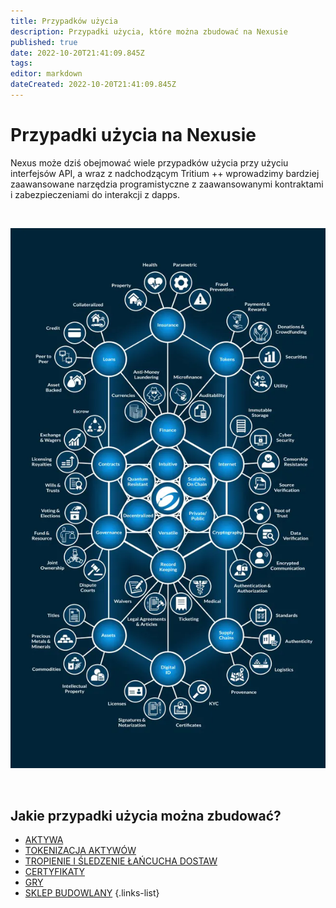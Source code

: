 ```yaml
---
title: Przypadków użycia
description: Przypadki użycia, które można zbudować na Nexusie
published: true
date: 2022-10-20T21:41:09.845Z
tags: 
editor: markdown
dateCreated: 2022-10-20T21:41:09.845Z
---
```


# Przypadki użycia na Nexusie

Nexus może dziś obejmować wiele przypadków użycia przy użyciu interfejsów API, a wraz z nadchodzącym Tritium ++ wprowadzimy bardziej zaawansowane narzędzia programistyczne z zaawansowanymi kontraktami i zabezpieczeniami do interakcji z dapps.

&nbsp;

![usecase.webp](/usecase.webp#center)

&nbsp;

## Jakie przypadki użycia można zbudować?

- [AKTYWA](/use-cases/assets-nfts)
- [TOKENIZACJA AKTYWÓW](/use-cases/asset-tokenization)
- [TROPIENIE I ŚLEDZENIE ŁAŃCUCHA DOSTAW](/use-cases/supply-chain)
- [CERTYFIKATY](/use-cases/certificates)
- [GRY](/use-cases/gaming)
- [SKLEP BUDOWLANY](/use-cases/brick-and-mortar-store)
{.links-list}